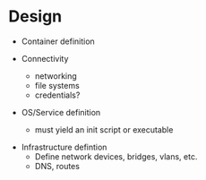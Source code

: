 # Design

* Container definition
 - Connectivity
   * networking
   * file systems
   * credentials?

 - OS/Service definition
   * must yield an init script or executable

* Infrastructure defintion
  * Define network devices, bridges, vlans, etc.
  * DNS, routes

